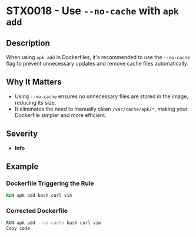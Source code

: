 # STX0018 - Use `--no-cache` with `apk add`

## Description

When using `apk add` in Dockerfiles, it's recommended to use the `--no-cache` flag to prevent unnecessary updates and remove cache files automatically.

## Why It Matters

- Using `--no-cache` ensures no unnecessary files are stored in the image, reducing its size.
- It eliminates the need to manually clean `/var/cache/apk/*`, making your Dockerfile simpler and more efficient.

## Severity

- **Info**

## Example

### Dockerfile Triggering the Rule

```dockerfile
RUN apk add bash curl vim
```

### Corrected Dockerfile

```dockerfile
RUN apk add --no-cache bash curl vim
Copy code
```